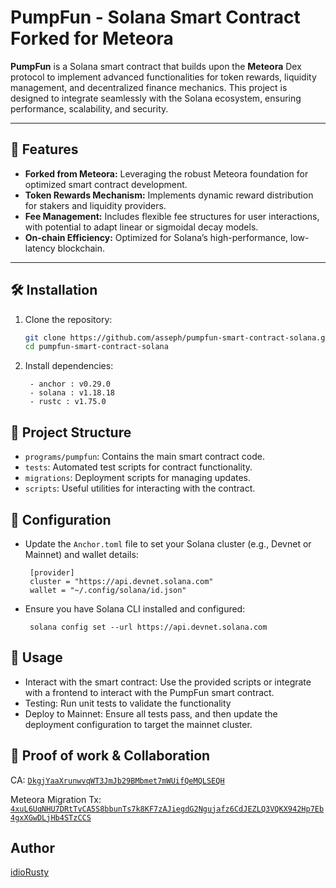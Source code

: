 # PumpFun - Solana Smart Contract Forked for Meteora

**PumpFun** is a Solana smart contract that builds upon the **Meteora** Dex protocol to implement advanced functionalities for token rewards, liquidity management, and decentralized finance mechanics. This project is designed to integrate seamlessly with the Solana ecosystem, ensuring performance, scalability, and security.

---

## 🚀 Features
- **Forked from Meteora:** Leveraging the robust Meteora foundation for optimized smart contract development.
- **Token Rewards Mechanism:** Implements dynamic reward distribution for stakers and liquidity providers.
- **Fee Management:** Includes flexible fee structures for user interactions, with potential to adapt linear or sigmoidal decay models.
- **On-chain Efficiency:** Optimized for Solana’s high-performance, low-latency blockchain.

---

## 🛠 Installation

1. Clone the repository:

   ```bash
   git clone https://github.com/asseph/pumpfun-smart-contract-solana.git
   cd pumpfun-smart-contract-solana
   ```
2. Install dependencies:
   ```
    - anchor : v0.29.0
    - solana : v1.18.18
    - rustc : v1.75.0 
   ```
## 📂 Project Structure

- `programs/pumpfun`: Contains the main smart contract code.
- `tests`: Automated test scripts for contract functionality.
- `migrations`: Deployment scripts for managing updates.
- `scripts`: Useful utilities for interacting with the contract.

## 🔧 Configuration

- Update the `Anchor.toml` file to set your Solana cluster (e.g., Devnet or Mainnet) and wallet details:

   ```
    [provider]
    cluster = "https://api.devnet.solana.com"
    wallet = "~/.config/solana/id.json"
   ```
- Ensure you have Solana CLI installed and configured:
   ```
    solana config set --url https://api.devnet.solana.com
   ```

## 📜 Usage
- Interact with the smart contract: Use the provided scripts or integrate with a frontend to interact with the PumpFun smart contract.
- Testing: Run unit tests to validate the functionality 
- Deploy to Mainnet: Ensure all tests pass, and then update the deployment configuration to target the mainnet cluster.

## 🤝 Proof of work & Collaboration

CA: [`DkgjYaaXrunwvqWT3JmJb29BMbmet7mWUifQeMQLSEQH`](https://solscan.io/account/DkgjYaaXrunwvqWT3JmJb29BMbmet7mWUifQeMQLSEQH?cluster=devnet)

Meteora Migration Tx: [`4xuL6UqNHU7DRtTvCA5S8bbunTs7k8KF7zAJiegdG2Ngujafz6CdJEZLQ3VQKX942Hp7Eb4gxXGwDLjHb4STzCCS`](https://solscan.io/tx/4xuL6UqNHU7DRtTvCA5S8bbunTs7k8KF7zAJiegdG2Ngujafz6CdJEZLQ3VQKX942Hp7Eb4gxXGwDLjHb4STzCCS?cluster=devnet)

## Author

[idioRusty](https://t.me/idioRusty)




